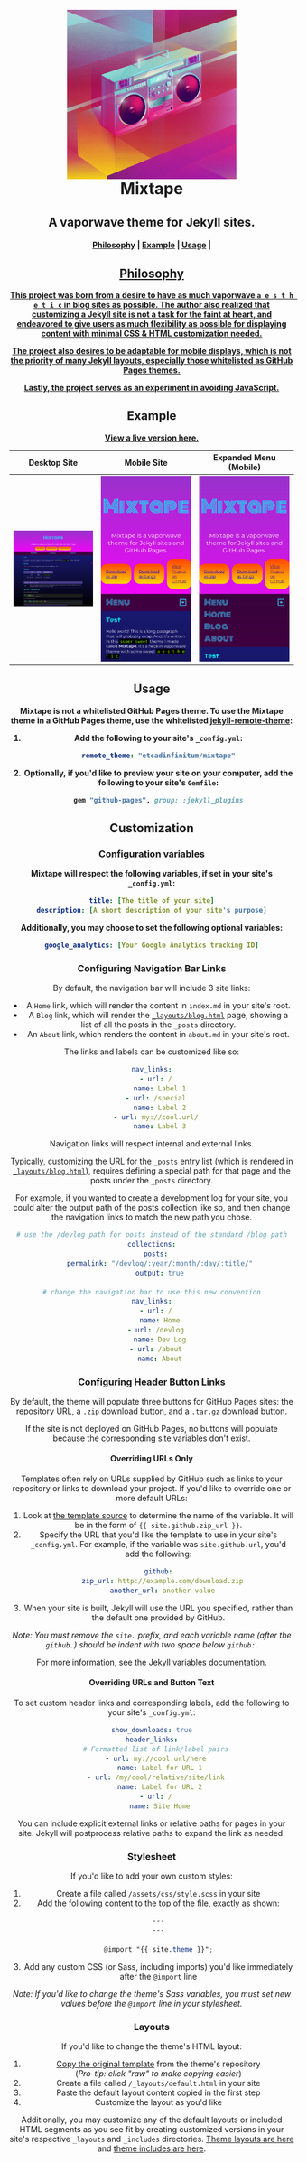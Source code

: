 <h1 align="center">
    <br>
    <img src="./misc/boombox.jpg" alt="Vaporwave boombox" width="300px" align="center"/>
    <br>
    Mixtape
</h1>
<h2 align="center">A vaporwave theme for Jekyll sites.</h2>

<div align="center">
    <h4>
        <a href="#philosophy">Philosophy</a> | 
        <a href="#example">Example</a> |
        <a href="#usage">Usage</a> |
        <a href="#customization>Customization</a>
    </h4>
</div>

<a name="philosophy"/>

## Philosophy

This project was born from a desire to have as much vaporwave 
`a e s t h e t i c` in blog sites as possible. The author also realized 
that customizing a Jekyll site is not a task for the faint at heart, and 
endeavored to give users as much flexibility as possible for displaying 
content with minimal CSS & HTML customization needed.

The project also desires to be adaptable for mobile displays, which is 
not the priority of many Jekyll layouts, especially those whitelisted as 
GitHub Pages themes. 

Lastly, the project serves as an experiment in avoiding JavaScript.

<a name="example"/>

## Example

[View a live version here.](https://lizzy.wiki/mixtape/)

| Desktop Site | Mobile Site | Expanded Menu (Mobile) |
|----------------------------------|-------------|-------------|
| ![desktop](./misc/desktop.png) | <img src="./misc/mobile.png" alt="mobile" style="max-width: 160px"> | <img src="./misc/mobile_expanded.png" alt="mobile view with expanded menu" style="max-width: 160px"> |

<a name="usage"/>

## Usage

Mixtape is not a whitelisted GitHub Pages theme. To use the Mixtape theme 
in a GitHub Pages theme, use the whitelisted 
[jekyll-remote-theme](https://rubygems.org/gems/jekyll-remote-theme):

1. Add the following to your site's `_config.yml`:

    ```yml
    remote_theme: "etcadinfinitum/mixtape"
    ```

2. Optionally, if you'd like to preview your site on your computer, add 
   the following to your site's `Gemfile`:

    ```ruby
    gem "github-pages", group: :jekyll_plugins
    ```

<a name="customization"/>

## Customization

### Configuration variables

Mixtape will respect the following variables, if set in your site's 
`_config.yml`:

```yml
title: [The title of your site]
description: [A short description of your site's purpose]
```

Additionally, you may choose to set the following optional variables:

```yml
google_analytics: [Your Google Analytics tracking ID]
```

### Configuring Navigation Bar Links

By default, the navigation bar will include 3 site links:

* A `Home` link, which will render the content in `index.md` in your site's 
  root.
* A `Blog` link, which will render the 
  [`_layouts/blog.html`](https://github.com/etcadinfinitum/mixtape/blob/master/_layouts/blog.html) 
  page, showing a list of all the posts in the `_posts` directory.
* An `About` link, which renders the content in `about.md` in your site's 
  root.

The links and labels can be customized like so:

```yml
nav_links:
  - url: /
    name: Label 1
  - url: /special
    name: Label 2
  - url: my://cool.url/
    name: Label 3
```

Navigation links will respect internal and external links.

Typically, customizing the URL for the `_posts` entry list (which is rendered 
in [`_layouts/blog.html`](https://github.com/etcadinfinitum/mixtape/blob/master/_layouts/blog.html)), 
requires defining a special path for that page and the posts under the 
`_posts` directory.

For example, if you wanted to create a development log for your site, you 
could alter the output path of the posts collection like so, and then 
change the navigation links to match the new path you chose.

```yml
# use the /devlog path for posts instead of the standard /blog path
collections:
  posts:
    permalink: "/devlog/:year/:month/:day/:title/"
    output: true

# change the navigation bar to use this new convention
nav_links:
  - url: /
    name: Home
  - url: /devlog
    name: Dev Log
  - url: /about
    name: About
```

### Configuring Header Button Links

By default, the theme will populate three buttons for GitHub Pages sites: 
the repository URL, a `.zip` download button, and a `.tar.gz` download 
button.

If the site is not deployed on GitHub Pages, no buttons will populate because 
the corresponding site variables don't exist.

#### Overriding URLs Only

Templates often rely on URLs supplied by GitHub such as links to your 
repository or links to download your project. If you'd like to override 
one or more default URLs:

1. Look at 
   [the template source](https://github.com/etcadinfinitum/mixtape/tree/master/_includes/full_header.html) 
   to determine the name of the variable. It will be in the form of 
   `{{ site.github.zip_url }}`.
2. Specify the URL that you'd like the template to use in your site's 
   `_config.yml`. For example, if the variable was `site.github.url`, 
   you'd add the following:
    ```yml
    github:
      zip_url: http://example.com/download.zip
      another_url: another value
    ```
3. When your site is built, Jekyll will use the URL you specified, rather 
   than the default one provided by GitHub.

*Note: You must remove the `site.` prefix, and each variable name (after 
the `github.`) should be indent with two space below `github:`.*

For more information, see 
[the Jekyll variables documentation](https://jekyllrb.com/docs/variables/).

#### Overriding URLs and Button Text

To set custom header links and corresponding labels, add the following to 
your site's `_config.yml`:

```yml
show_downloads: true
header_links:
  # Formatted list of link/label pairs
  - url: my://cool.url/here
    name: Label for URL 1
  - url: /my/cool/relative/site/link
    name: Label for URL 2
  - url: /
    name: Site Home
```

You can include explicit external links or relative paths for pages in your 
site. Jekyll will postprocess relative paths to expand the link as needed.

### Stylesheet

If you'd like to add your own custom styles:

1. Create a file called `/assets/css/style.scss` in your site
2. Add the following content to the top of the file, exactly as shown:
    ```scss
    ---
    ---

    @import "{{ site.theme }}";
    ```
3. Add any custom CSS (or Sass, including imports) you'd like immediately 
   after the `@import` line

*Note: If you'd like to change the theme's Sass variables, you must set 
new values before the `@import` line in your stylesheet.*

### Layouts

If you'd like to change the theme's HTML layout:

1. [Copy the original template](https://github.com/etcadinfinitum/mixtape/tree/master/_layouts/default.html) 
   from the theme's repository<br />
   (*Pro-tip: click "raw" to make copying easier*)
2. Create a file called `/_layouts/default.html` in your site
3. Paste the default layout content copied in the first step
4. Customize the layout as you'd like

Additionally, you may customize any of the default layouts or included HTML 
segments as you see fit by creating customized versions in your site's 
respective `_layouts` and `_includes` directories. 
[Theme layouts are here](https://github.com/etcadinfinitum/mixtape/tree/master/_layouts) 
and 
[theme includes are here](https://github.com/etcadinfinitum/mixtape/tree/master/_includes).

